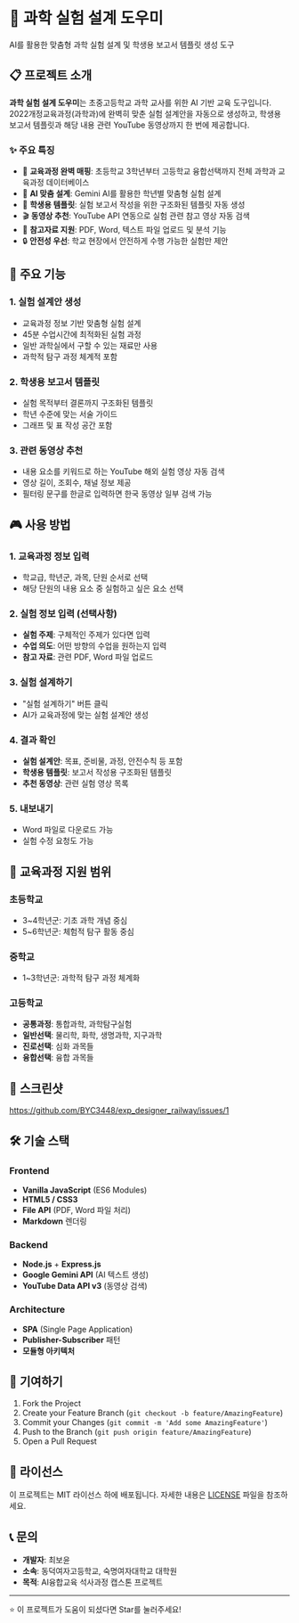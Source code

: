 # 🧪 과학 실험 설계 도우미

AI를 활용한 맞춤형 과학 실험 설계 및 학생용 보고서 템플릿 생성 도구

## 📋 프로젝트 소개

**과학 실험 설계 도우미**는 초중고등학교 과학 교사를 위한 AI 기반 교육 도구입니다. 2022개정교육과정(과학과)에 완벽히 맞춘 실험 설계안을 자동으로 생성하고, 학생용 보고서 템플릿과 해당 내용 관련 YouTube 동영상까지 한 번에 제공합니다.

### ✨ 주요 특징

- 🎯 **교육과정 완벽 매핑**: 초등학교 3학년부터 고등학교 융합선택까지 전체 과학과 교육과정 데이터베이스
- 🧠 **AI 맞춤 설계**: Gemini AI를 활용한 학년별 맞춤형 실험 설계
- 📝 **학생용 템플릿**: 실험 보고서 작성을 위한 구조화된 템플릿 자동 생성
- 🎬 **동영상 추천**: YouTube API 연동으로 실험 관련 참고 영상 자동 검색
- 📁 **참고자료 지원**: PDF, Word, 텍스트 파일 업로드 및 분석 기능
- 🔒 **안전성 우선**: 학교 현장에서 안전하게 수행 가능한 실험만 제안

## 🚀 주요 기능

### 1. 실험 설계안 생성
- 교육과정 정보 기반 맞춤형 실험 설계
- 45분 수업시간에 최적화된 실험 과정
- 일반 과학실에서 구할 수 있는 재료만 사용
- 과학적 탐구 과정 체계적 포함

### 2. 학생용 보고서 템플릿
- 실험 목적부터 결론까지 구조화된 템플릿
- 학년 수준에 맞는 서술 가이드
- 그래프 및 표 작성 공간 포함

### 3. 관련 동영상 추천
- 내용 요소를 키워드로 하는 YouTube 해외 실험 영상 자동 검색
- 영상 길이, 조회수, 채널 정보 제공
- 필터링 문구를 한글로 입력하면 한국 동영상 일부 검색 가능


## 🎮 사용 방법

### 1. 교육과정 정보 입력
- 학교급, 학년군, 과목, 단원 순서로 선택
- 해당 단원의 내용 요소 중 실험하고 싶은 요소 선택

### 2. 실험 정보 입력 (선택사항)
- **실험 주제**: 구체적인 주제가 있다면 입력
- **수업 의도**: 어떤 방향의 수업을 원하는지 입력
- **참고 자료**: 관련 PDF, Word 파일 업로드

### 3. 실험 설계하기
- "실험 설계하기" 버튼 클릭
- AI가 교육과정에 맞는 실험 설계안 생성

### 4. 결과 확인
- **실험 설계안**: 목표, 준비물, 과정, 안전수칙 등 포함
- **학생용 템플릿**: 보고서 작성용 구조화된 템플릿
- **추천 동영상**: 관련 실험 영상 목록

### 5. 내보내기
- Word 파일로 다운로드 가능
- 실험 수정 요청도 가능

## 🏫 교육과정 지원 범위

### 초등학교
- 3~4학년군: 기초 과학 개념 중심
- 5~6학년군: 체험적 탐구 활동 중심

### 중학교
- 1~3학년군: 과학적 탐구 과정 체계화

### 고등학교
- **공통과정**: 통합과학, 과학탐구실험
- **일반선택**: 물리학, 화학, 생명과학, 지구과학
- **진로선택**: 심화 과목들
- **융합선택**: 융합 과목들


## 📸 스크린샷

https://github.com/BYC3448/exp_designer_railway/issues/1



## 🛠️ 기술 스택

### Frontend
- **Vanilla JavaScript** (ES6 Modules)
- **HTML5 / CSS3**
- **File API** (PDF, Word 파일 처리)
- **Markdown** 렌더링

### Backend
- **Node.js** + **Express.js**
- **Google Gemini API** (AI 텍스트 생성)
- **YouTube Data API v3** (동영상 검색)

### Architecture
- **SPA** (Single Page Application)
- **Publisher-Subscriber** 패턴
- **모듈형 아키텍처**


## 🤝 기여하기

1. Fork the Project
2. Create your Feature Branch (`git checkout -b feature/AmazingFeature`)
3. Commit your Changes (`git commit -m 'Add some AmazingFeature'`)
4. Push to the Branch (`git push origin feature/AmazingFeature`)
5. Open a Pull Request

## 📄 라이선스

이 프로젝트는 MIT 라이선스 하에 배포됩니다. 자세한 내용은 [LICENSE](LICENSE) 파일을 참조하세요.

## 📞 문의

- **개발자**: 최보윤
- **소속**: 동덕여자고등학교, 숙명여자대학교 대학원
- **목적**: AI융합교육 석사과정 캡스톤 프로젝트

---

⭐ 이 프로젝트가 도움이 되셨다면 Star를 눌러주세요! 
